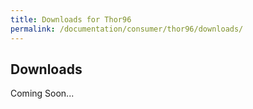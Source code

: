 ```yaml
---
title: Downloads for Thor96
permalink: /documentation/consumer/thor96/downloads/
---
```

## Downloads

Coming Soon...